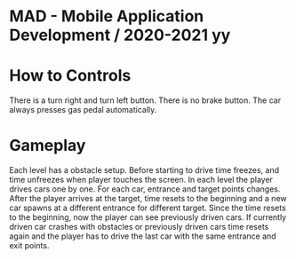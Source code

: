 # MAD - Mobile Application Development / 2020-2021 yy

# How to Controls
There is a turn right and turn left button.
There is no brake button. The car always presses gas pedal automatically.
#  Gameplay
Each level has a obstacle setup.
Before starting to drive time freezes, and time unfreezes when player touches the screen.
In each level the player drives cars one by one.
For each car, entrance and target points changes.
After the player arrives at the target, time resets to the beginning and a new car spawns at a different entrance for different target. Since the time resets to the beginning, now the player can see previously driven cars.
If currently driven car crashes with obstacles or previously driven cars time resets again and the player has to drive the last car with the same entrance and exit points.
